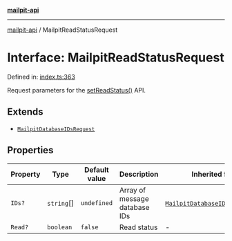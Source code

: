 [**mailpit-api**](../README.md)

***

[mailpit-api](../README.md) / MailpitReadStatusRequest

# Interface: MailpitReadStatusRequest

Defined in: [index.ts:363](https://github.com/mpspahr/mailpit-api/blob/861dbfe89d38290995a3d1499878fc8416408e21/src/index.ts#L363)

Request parameters for the [setReadStatus()](../classes/MailpitClient.md#setreadstatus) API.

## Extends

- [`MailpitDatabaseIDsRequest`](MailpitDatabaseIDsRequest.md)

## Properties

| Property | Type | Default value | Description | Inherited from | Defined in |
| ------ | ------ | ------ | ------ | ------ | ------ |
| <a id="ids"></a> `IDs?` | `string`[] | `undefined` | Array of message database IDs | [`MailpitDatabaseIDsRequest`](MailpitDatabaseIDsRequest.md).[`IDs`](MailpitDatabaseIDsRequest.md#ids) | [index.ts:69](https://github.com/mpspahr/mailpit-api/blob/861dbfe89d38290995a3d1499878fc8416408e21/src/index.ts#L69) |
| <a id="read"></a> `Read?` | `boolean` | `false` | Read status | - | [index.ts:368](https://github.com/mpspahr/mailpit-api/blob/861dbfe89d38290995a3d1499878fc8416408e21/src/index.ts#L368) |
